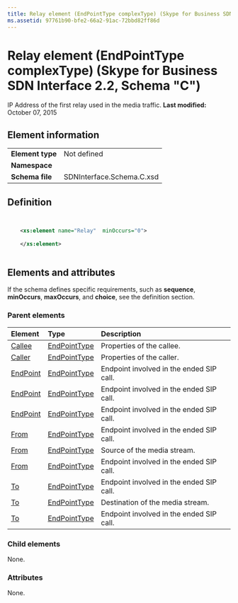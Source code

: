 ```yaml
---
title: Relay element (EndPointType complexType) (Skype for Business SDN Interface 2.2, Schema "C")
ms.assetid: 97761b90-bfe2-66a2-91ac-72bbd82ff86d
---
```



# Relay element (EndPointType complexType) (Skype for Business SDN Interface 2.2, Schema "C")
IP Address of the first relay used in the media traffic. 
 **Last modified:** October 07, 2015
  
    
    


## Element information


|||
|:-----|:-----|
|**Element type**|Not defined |
|**Namespace**||
|**Schema file**|SDNInterface.Schema.C.xsd |
   

## Definition


```XML


    <xs:element name="Relay"  minOccurs="0">
    
    </xs:element>
  
```


## Elements and attributes

If the schema defines specific requirements, such as **sequence**, **minOccurs**, **maxOccurs**, and **choice**, see the definition section. 
  
    
    

### Parent elements



|**Element**|**Type**|**Description**|
|:-----|:-----|:-----|
| [Callee](callee-element.md)| [EndPointType](endpointtype-complextype.md)|Properties of the callee. |
| [Caller](caller-element.md)| [EndPointType](endpointtype-complextype.md)|Properties of the caller. |
| [EndPoint](endpoint-element-errortype-complextype.md)| [EndPointType](endpointtype-complextype.md)|Endpoint involved in the ended SIP call. |
| [EndPoint](endpoint-element-endedtype-complextype.md)| [EndPointType](endpointtype-complextype.md)|Endpoint involved in the ended SIP call. |
| [EndPoint](endpoint-element-byetype-complextype.md)| [EndPointType](endpointtype-complextype.md)|Endpoint involved in the ended SIP call. |
| [From](from-element-endedtype-complextype.md)| [EndPointType](endpointtype-complextype.md)|Endpoint involved in the ended SIP call. |
| [From](from-element-startorupdatetype-complextype.md)| [EndPointType](endpointtype-complextype.md)|Source of the media stream. |
| [From](from-element-errortype-complextype.md)| [EndPointType](endpointtype-complextype.md)|Endpoint involved in the ended SIP call. |
| [To](to-element-endedtype-complextype.md)| [EndPointType](endpointtype-complextype.md)|Endpoint involved in the ended SIP call. |
| [To](to-element-startorupdatetype-complextype.md)| [EndPointType](endpointtype-complextype.md)|Destination of the media stream. |
| [To](to-element-errortype-complextype.md)| [EndPointType](endpointtype-complextype.md)|Endpoint involved in the ended SIP call. |
   

### Child elements

None. 
  
    
    

### Attributes

None. 
  
    
    

